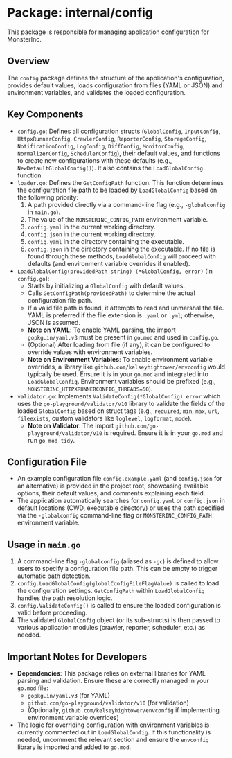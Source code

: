 # Package: internal/config

This package is responsible for managing application configuration for MonsterInc.

## Overview

The `config` package defines the structure of the application's configuration, provides default values, loads configuration from files (YAML or JSON) and environment variables, and validates the loaded configuration.

## Key Components

-   `config.go`: Defines all configuration structs (`GlobalConfig`, `InputConfig`, `HttpxRunnerConfig`, `CrawlerConfig`, `ReporterConfig`, `StorageConfig`, `NotificationConfig`, `LogConfig`, `DiffConfig`, `MonitorConfig`, `NormalizerConfig`, `SchedulerConfig`), their default values, and functions to create new configurations with these defaults (e.g., `NewDefaultGlobalConfig()`). It also contains the `LoadGlobalConfig` function.
-   `loader.go`: Defines the `GetConfigPath` function. This function determines the configuration file path to be loaded by `LoadGlobalConfig` based on the following priority:
    1.  A path provided directly via a command-line flag (e.g., `-globalconfig` in `main.go`).
    2.  The value of the `MONSTERINC_CONFIG_PATH` environment variable.
    3.  `config.yaml` in the current working directory.
    4.  `config.json` in the current working directory.
    5.  `config.yaml` in the directory containing the executable.
    6.  `config.json` in the directory containing the executable.
    If no file is found through these methods, `LoadGlobalConfig` will proceed with defaults (and environment variable overrides if enabled).
-   `LoadGlobalConfig(providedPath string) (*GlobalConfig, error)` (in `config.go`):
    -   Starts by initializing a `GlobalConfig` with default values.
    -   Calls `GetConfigPath(providedPath)` to determine the actual configuration file path.
    -   If a valid file path is found, it attempts to read and unmarshal the file. YAML is preferred if the file extension is `.yaml` or `.yml`; otherwise, JSON is assumed.
    -   **Note on YAML**: To enable YAML parsing, the import `gopkg.in/yaml.v3` must be present in `go.mod` and used in `config.go`.
    -   (Optional) After loading from file (if any), it can be configured to override values with environment variables.
    -   **Note on Environment Variables**: To enable environment variable overrides, a library like `github.com/kelseyhightower/envconfig` would typically be used. Ensure it is in your `go.mod` and integrated into `LoadGlobalConfig`. Environment variables should be prefixed (e.g., `MONSTERINC_HTTPXRUNNERCONFIG_THREADS=50`).
-   `validator.go`: Implements `ValidateConfig(*GlobalConfig) error` which uses the `go-playground/validator/v10` library to validate the fields of the loaded `GlobalConfig` based on struct tags (e.g., `required`, `min`, `max`, `url`, `fileexists`, custom validators like `loglevel`, `logformat`, `mode`).
    -   **Note on Validator**: The import `github.com/go-playground/validator/v10` is required. Ensure it is in your `go.mod` and run `go mod tidy`.

## Configuration File

-   An example configuration file `config.example.yaml` (and `config.json` for an alternative) is provided in the project root, showcasing available options, their default values, and comments explaining each field.
-   The application automatically searches for `config.yaml` or `config.json` in default locations (CWD, executable directory) or uses the path specified via the `-globalconfig` command-line flag or `MONSTERINC_CONFIG_PATH` environment variable.

## Usage in `main.go`

1.  A command-line flag `-globalconfig` (aliased as `-gc`) is defined to allow users to specify a configuration file path. This can be empty to trigger automatic path detection.
2.  `config.LoadGlobalConfig(globalConfigFileFlagValue)` is called to load the configuration settings. `GetConfigPath` within `LoadGlobalConfig` handles the path resolution logic.
3.  `config.ValidateConfig()` is called to ensure the loaded configuration is valid before proceeding.
4.  The validated `GlobalConfig` object (or its sub-structs) is then passed to various application modules (crawler, reporter, scheduler, etc.) as needed.

## Important Notes for Developers

-   **Dependencies**: This package relies on external libraries for YAML parsing and validation. Ensure these are correctly managed in your `go.mod` file:
    -   `gopkg.in/yaml.v3` (for YAML)
    -   `github.com/go-playground/validator/v10` (for validation)
    -   (Optionally, `github.com/kelseyhightower/envconfig` if implementing environment variable overrides)
-   The logic for overriding configuration with environment variables is currently commented out in `LoadGlobalConfig`. If this functionality is needed, uncomment the relevant section and ensure the `envconfig` library is imported and added to `go.mod`. 